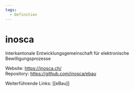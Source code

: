```yaml
---
tags:
  - Definition
---
```

# inosca

Interkantonale Entwicklungsgemeinschaft für elektronische Bewilligungsprozesse

Website: <https://inosca.ch/>\
Repository: <https://github.com/inosca/ebau>

Weiterführende Links: [[eBau]]